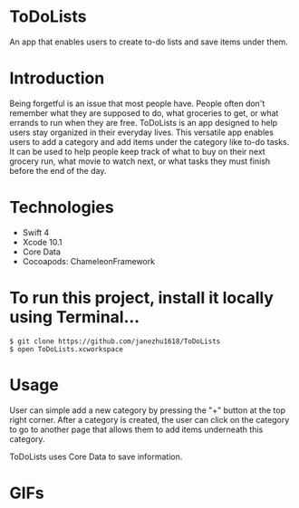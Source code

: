 # ToDoLists
An app that enables users to create to-do lists and save items under them.  

# Introduction
Being forgetful is an issue that most people have.  People often don't remember what they are supposed to do, what groceries to get, or what errands to run when they are free.  ToDoLists is an app designed to help users stay organized in their everyday lives.  This versatile app enables users to add a category and add items under the category like to-do tasks.  It can be used to help people keep track of what to buy on their next grocery run, what movie to watch next, or what tasks they must finish before the end of the day. 

# Technologies
- Swift 4
- Xcode 10.1
- Core Data
- Cocoapods: ChameleonFramework

# To run this project, install it locally using Terminal...
```
$ git clone https://github.com/janezhu1618/ToDoLists
$ open ToDoLists.xcworkspace
```

# Usage
User can simple add a new category by pressing the "+" button at the top right corner.  After a category is created, the user can click on the category to go to another page that allows them to add items underneath this category.  

ToDoLists uses Core Data to save information. 

# GIFs
